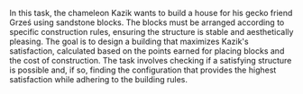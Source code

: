 In this task, the chameleon Kazik wants to build a house for his gecko friend Grześ using sandstone blocks. The blocks must be arranged according to specific construction rules, ensuring the structure is stable and aesthetically pleasing. The goal is to design a building that maximizes Kazik's satisfaction, calculated based on the points earned for placing blocks and the cost of construction. The task involves checking if a satisfying structure is possible and, if so, finding the configuration that provides the highest satisfaction while adhering to the building rules.
